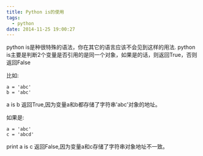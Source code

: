 ```yaml
---
title: Python is的使用
tags:
  - python
date: 2014-11-25 19:00:27
---
```


python is是种很特殊的语法，你在其它的语言应该不会见到这样的用法.
python is主要是判断2个变量是否引用的是同一个对象，如果是的话，则返回True，否则返回False

比如:

```
a = 'abc'
b = 'abc'
```

a is b 返回True,因为变量a和b都存储了字符串'abc'对象的地址。

如果是:


```
a = 'abc'
c = 'abcd'
```

print a is c 返回False,因为变量a和c存储了字符串对象地址不一致。

